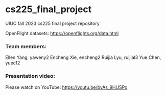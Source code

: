 # cs225_final_project
UIUC fall 2023 cs225 final project repository


OpenFlight datasets:
https://openflights.org/data.html


### Team members:
Ellen Yang, yaweny2
Encheng Xie, encheng2 
Ruijia Lyu, ruijial3
Yue Chen, yuec12


### Presentation video: 
Please watch on YouTube: https://youtu.be/bvAs_9HUSPo
